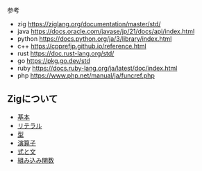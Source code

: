 参考

- zig https://ziglang.org/documentation/master/std/
- java https://docs.oracle.com/javase/jp/21/docs/api/index.html
- python https://docs.python.org/ja/3/library/index.html
- c++ https://cpprefjp.github.io/reference.html
- rust https://doc.rust-lang.org/std/
- go https://pkg.go.dev/std
- ruby https://docs.ruby-lang.org/ja/latest/doc/index.html
- php https://www.php.net/manual/ja/funcref.php

## Zigについて

- [基本](./zig/zig.md)
- [リテラル](./zig/literal.md)
- [型](./zig/type.md)
- [演算子](./zig/operator.md)
- [式と文](./zig/statement.md)
- [組み込み関数](./zig/builtin-function.md)
